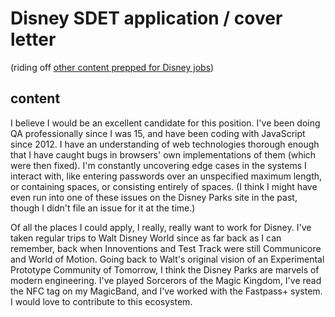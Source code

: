 # Disney SDET application / cover letter

(riding off [other content prepped for Disney jobs](7k0cp-skb5r-k788a-egy0s-xpzez))

## content

I believe I would be an excellent candidate for this position. I've been doing QA professionally since I was 15, and have been coding with JavaScript since 2012. I have an understanding of web technologies thorough enough that I have caught bugs in browsers' own implementations of them (which were then fixed). I'm constantly uncovering edge cases in the systems I interact with, like entering passwords over an unspecified maximum length, or containing spaces, or consisting entirely of spaces. (I think I might have even run into one of these issues on the Disney Parks site in the past, though I didn't file an issue for it at the time.)

Of all the places I could apply, I really, really want to work for Disney. I've taken regular trips to Walt Disney World since as far back as I can remember, back when Innoventions and Test Track were still Communicore and World of Motion. Going back to Walt's original vision of an Experimental Prototype Community of Tomorrow, I think the Disney Parks are marvels of modern engineering. I've played Sorcerors of the Magic Kingdom, I've read the NFC tag on my MagicBand, and I've worked with the Fastpass+ system. I would love to contribute to this ecosystem.
